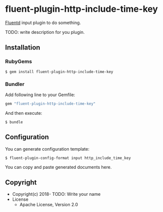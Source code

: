 # fluent-plugin-http-include-time-key

[Fluentd](https://fluentd.org/) input plugin to do something.

TODO: write description for you plugin.

## Installation

### RubyGems

```
$ gem install fluent-plugin-http-include-time-key
```

### Bundler

Add following line to your Gemfile:

```ruby
gem "fluent-plugin-http-include-time-key"
```

And then execute:

```
$ bundle
```

## Configuration

You can generate configuration template:

```
$ fluent-plugin-config-format input http_include_time_key
```

You can copy and paste generated documents here.

## Copyright

* Copyright(c) 2018- TODO: Write your name
* License
  * Apache License, Version 2.0
